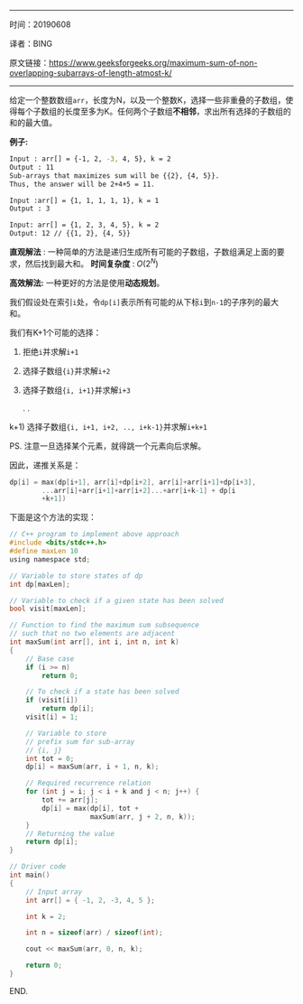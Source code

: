 ----

时间：20190608

译者：BING

原文链接：https://www.geeksforgeeks.org/maximum-sum-of-non-overlapping-subarrays-of-length-atmost-k/

----

给定一个整数数组`arr`，长度为N，以及一个整数K，选择一些非重叠的子数组，使得每个子数组的长度至多为K。任何两个子数组**不相邻**，求出所有选择的子数组的和的最大值。

**例子:**

```bash
Input : arr[] = {-1, 2, -3, 4, 5}, k = 2
Output : 11
Sub-arrays that maximizes sum will be {{2}, {4, 5}}.
Thus, the answer will be 2+4+5 = 11.

Input :arr[] = {1, 1, 1, 1, 1}, k = 1
Output : 3

Input: arr[] = {1, 2, 3, 4, 5}, k = 2
Output: 12 // {{1, 2}, {4, 5}}
```

**直观解法** : 一种简单的方法是递归生成所有可能的子数组，子数组满足上面的要求，然后找到最大和。
**时间复杂度** : $O(2^N)$

**高效解法:** 一种更好的方法是使用**动态规划**。

我们假设处在索引`i`处，令`dp[i]`表示所有可能的从下标`i`到`n-1`的子序列的最大和。

我们有K+1个可能的选择：

1. 拒绝`i`并求解`i+1`

2. 选择子数组`{i}`并求解`i+2`

3. 选择子数组`{i, i+1}`并求解`i+3`

    .
    .

  k+1) 选择子数组`{i, i+1, i+2, .., i+k-1}`并求解`i+k+1`

PS. 注意一旦选择某个元素，就得跳一个元素向后求解。

因此，递推关系是：

```c
dp[i] = max(dp[i+1], arr[i]+dp[i+2], arr[i]+arr[i+1]+dp[i+3],
        ...arr[i]+arr[i+1]+arr[i+2]...+arr[i+k-1] + dp[i
        +k+1])
```

下面是这个方法的实现：

```c
// C++ program to implement above approach 
#include <bits/stdc++.h> 
#define maxLen 10 
using namespace std; 

// Variable to store states of dp 
int dp[maxLen]; 

// Variable to check if a given state has been solved 
bool visit[maxLen]; 

// Function to find the maximum sum subsequence 
// such that no two elements are adjacent 
int maxSum(int arr[], int i, int n, int k) 
{ 
	// Base case 
	if (i >= n) 
		return 0; 

	// To check if a state has been solved 
	if (visit[i]) 
		return dp[i]; 
	visit[i] = 1; 

	// Variable to store 
	// prefix sum for sub-array 
	// {i, j} 
	int tot = 0; 
	dp[i] = maxSum(arr, i + 1, n, k); 

	// Required recurrence relation 
	for (int j = i; j < i + k and j < n; j++) { 
		tot += arr[j]; 
		dp[i] = max(dp[i], tot + 
					maxSum(arr, j + 2, n, k)); 
	} 
	// Returning the value 
	return dp[i]; 
} 

// Driver code 
int main() 
{ 
	// Input array 
	int arr[] = { -1, 2, -3, 4, 5 }; 

	int k = 2; 

	int n = sizeof(arr) / sizeof(int); 

	cout << maxSum(arr, 0, n, k); 

	return 0; 
} 
```

END.